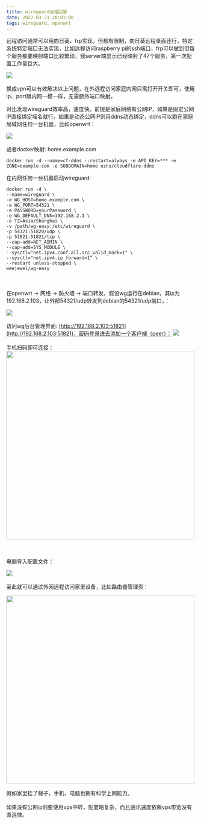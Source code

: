 ```yaml
---
title: wireguard远程回家
date: 2022-03-21 20:01:00
tags: wireguard, openwrt
---
```


远程访问通常可以用向日葵、frp实现，但都有限制，向日葵远程桌面还行，特定系统特定端口无法实现，比如远程访问raspberry pi的ssh端口，frp可以做到但每个服务都要映射端口比较繁琐，我server端显示已经映射了47个服务，第一次配置工作量巨大。

![](../images/wireguard/frp.png)
\
\
换成vpn可以有效解决以上问题，在外远程访问家庭内网只需打开开关即可，使用ip、port跟内网一模一样，无需额外端口映射。

对比发现wireguard效率高，速度快。前提是家庭网络有公网IP，如果是固定公网IP直接绑定域名就行，如果是动态公网IP则用ddns动态绑定，ddns可以跑在家庭局域网任何一台机器，比如openwrt：

![](../images/wireguard/ddns.png)
\
\
或者docker映射: home.example.com
```
docker run -d --name=cf-ddns --restart=always -e API_KEY=*** -e ZONE=example.com -e SUBDOMAIN=home oznu/cloudflare-ddns
```
在内网任何一台机器启动wireguard:
```
docker run -d \
--name=wireguard \
-e WG_HOST=home.example.com \
-e WG_PORT=54321 \
-e PASSWORD=yourPassword \
-e WG_DEFAULT_DNS=192.168.2.1 \
-e TZ=Asia/Shanghai \
-v /path/wg-easy:/etc/wireguard \
-p 54321:51820/udp \
-p 51821:51821/tcp \
--cap-add=NET_ADMIN \
--cap-add=SYS_MODULE \
--sysctl="net.ipv4.conf.all.src_valid_mark=1" \
--sysctl="net.ipv4.ip_forward=1" \
--restart unless-stopped \
weejewel/wg-easy
```
\
\
在openwrt -> 网络 -> 防火墙 -> 端口转发，假设wg运行在debian，其ip为192.168.2.103，让外部54321/udp转发到debian的54321/udp端口，：

![](../images/wireguard/port.png)
\
\
访问wg后台管理界面: [http://192.168.2.103:51821](http://192.168.2.103:51821)，密码登录进去添加一个客户端（peer）：
![](../images/wireguard/wg.png)
\
\
手机扫码即可连接：
<img src="/images/wireguard/wg_android.jpeg" width="500" />

\
\
电脑导入配置文件：

![](../images/wireguard/wg_windows.jpg)
\
\
至此就可以通过外网远程访问家里设备，比如路由器管理页：

<img src="/../images/wireguard/openwrt.jpeg" width="500"/>

假如家里挂了梯子，手机、电脑也拥有科学上网能力。
\
\
如果没有公网ip则要使用vps中转，配置略复杂，而且通讯速度依赖vps带宽没有直连快。
